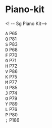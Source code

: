 # Piano-kit
<!DOCTYPE html>
<html lang="en">
<head>
  <meta charset="UTF-8">
  <title>JS Piano Kit</title>
  <link rel="stylesheet" href="C:\Users\This-PC\Desktop\New WP\JS\DRUMLIT.css">
</head>
<body>

  <! -- Sg Piano Kit-->
  <div class="keys">
    <div data-key="65" class="key">
      <kbd>A</kbd>
      <span class="sound">P65</span>
    </div>
		<div data-key="81" class="key">
			<kbd>Q</kbd>
			<span class="sound">P81</span>
		</div>
    <div data-key="83" class="key">
      <kbd>S</kbd>
      <span class="sound">P83</span>
    </div>
    <div data-key="68" class="key">
      <kbd>D</kbd>
      <span class="sound">P68</span>
    </div>
    <div data-key="70" class="key">
      <kbd>F</kbd>
      <span class="sound">P70</span>
    </div>
    <div data-key="71" class="key">
      <kbd>G</kbd>
      <span class="sound">P71</span>
    </div>
    <div data-key="72" class="key">
      <kbd>H</kbd>
      <span class="sound">P72</span>
    </div>
    <div data-key="86" class="key">
			<kbd>V</kbd>
			<span class="sound">P86</span>
		</div>
    <div data-key="75" class="key">
			<kbd>K</kbd>
			<span class="sound">P75</span>
		</div>
    <div data-key="77" class="key">
			<kbd>M</kbd>
			<span class="sound">P77</span>
		</div>
    <div data-key="85" class="key">
			<kbd>U</kbd>
			<span class="sound">P85</span>
		</div>
    <div data-key="74" class="key">
			<kbd>J</kbd>
			<span class="sound">P74</span>
		</div>
    <div data-key="79" class="key">
			<kbd>O</kbd>
			<span class="sound">P79</span>
		</div>
    <div data-key="89" class="key">
			<kbd>Y</kbd>
			<span class="sound">P89</span>
		</div>
    <div data-key="76" class="key">
			<kbd>L</kbd>
			<span class="sound">P76</span>
		</div>
    <div data-key="80" class="key">
			<kbd>P</kbd>
			<span class="sound">P80</span>
		</div>
    <div data-key="186" class="key">
			<kbd>;</kbd>
			<span class="sound">P186</span>
		</div>


  </div>
    <audio data-key="65" src="http://carolinegabriel.com/demo/js-keyboard/sounds/040.wav"></audio>
    <audio data-key="81" src="http://carolinegabriel.com/demo/js-keyboard/sounds/041.wav"></audio>
    <audio data-key="83" src="http://carolinegabriel.com/demo/js-keyboard/sounds/042.wav"></audio>
    <audio data-key="68" src="http://carolinegabriel.com/demo/js-keyboard/sounds/043.wav"></audio>
    <audio data-key="70" src="http://carolinegabriel.com/demo/js-keyboard/sounds/044.wav"></audio>
    <audio data-key="71" src="C:\Users\This-PC\Desktop\New WP\JS\1, A=Single-clap-sound effect.mp3"></audio>
    <audio data-key="72" src="http://carolinegabriel.com/demo/js-keyboard/sounds/046.wav"></audio>
    <audio data-key="86" src="http://carolinegabriel.com/demo/js-keyboard/sounds/047.wav"></audio>
    <audio data-key="75" src="http://carolinegabriel.com/demo/js-keyboard/sounds/048.wav"></audio>
    <audio data-key="77" src="http://carolinegabriel.com/demo/js-keyboard/sounds/049.wav"></audio>
    <audio data-key="85" src="http://carolinegabriel.com/demo/js-keyboard/sounds/050.wav"></audio>
    <audio data-key="74" src="C:\Users\This-PC\Desktop\New WP\JS\Hit.mp3"></audio>
    <audio data-key="79" src="http://carolinegabriel.com/demo/js-keyboard/sounds/052.wav"></audio>
    <audio data-key="89" src="http://carolinegabriel.com/demo/js-keyboard/sounds/053.wav"></audio>
    <audio data-key="76" src="http://carolinegabriel.com/demo/js-keyboard/sounds/054.wav"></audio>
    <audio data-key="80" src="http://carolinegabriel.com/demo/js-keyboard/sounds/055.wav"></audio>
    <audio data-key="186" src="http://carolinegabriel.com/demo/js-keyboard/sounds/056.wav"></audio>


<script>
  function removeTransition(e) {
    if (e.propertyName !== 'transform') return;
    e.target.classList.remove('playing');
  }

  function playSound(e) {
    const audio = document.querySelector(`audio[data-key="${e.keyCode}"]`);
    const key = document.querySelector(`div[data-key="${e.keyCode}"]`);
    if (!audio) return;

    key.classList.add('playing');
    audio.currentTime = 0;
    audio.play();
  }

  const keys = Array.from(document.querySelectorAll('.key'));
  keys.forEach(key => key.addEventListener('transitionend', removeTransition));
  window.addEventListener('keydown', playSound);
</script>


</body>
</html>
